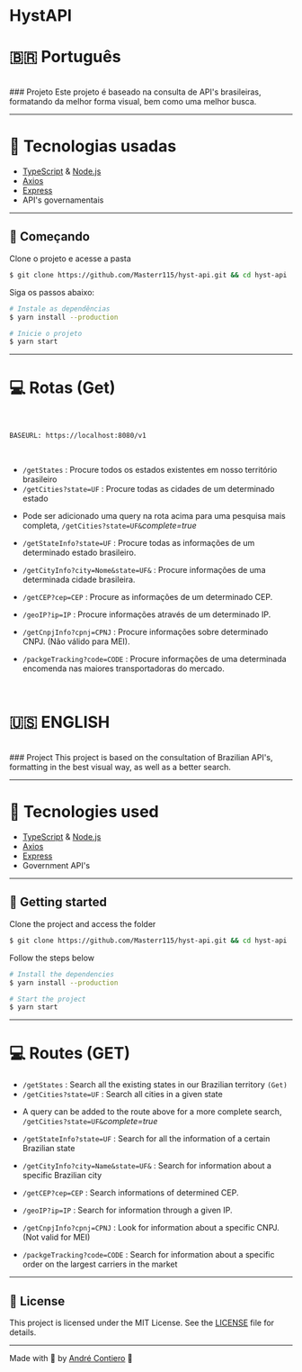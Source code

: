 # HystAPI

# 🇧🇷 Português

<br>
### Projeto
Este projeto é baseado na consulta de API's brasileiras, formatando da melhor forma visual, bem como uma melhor busca.

---

# 🧪 Tecnologias usadas

- [TypeScript](https://www.typescriptlang.org) & [Node.js](https://nodejs.org/en/)
- [Axios](https://github.com/axios/axios)
- [Express](https://expressjs.com/pt-br/)
- API's governamentais

---

## 🚀 Começando

Clone o projeto e acesse a pasta

```bash
$ git clone https://github.com/Masterr115/hyst-api.git && cd hyst-api
```

Siga os passos abaixo:

```bash
# Instale as dependências
$ yarn install --production

# Inicie o projeto
$ yarn start
```

---

# 💻 Rotas (Get)

<br>

```
BASEURL: https://localhost:8080/v1
```

<br>

- `/getStates` : Procure todos os estados existentes em nosso território brasileiro
- `/getCities?state=UF` : Procure todas as cidades de um determinado estado

* Pode ser adicionado uma query na rota acima para uma pesquisa mais completa, `/getCities?state=UF&`_complete=true_

- `/getStateInfo?state=UF` : Procure todas as informações de um determinado estado brasileiro.
- `/getCityInfo?city=Nome&state=UF&` : Procure informações de uma determinada cidade brasileira.
- `/getCEP?cep=CEP` : Procure as informações de um determinado CEP.
- `/geoIP?ip=IP` : Procure informações através de um determinado IP.

- `/getCnpjInfo?cpnj=CPNJ` : Procure informações sobre determinado CNPJ. (Não válido para MEI).

- `/packgeTracking?code=CODE` : Procure informações de uma determinada encomenda nas maiores transportadoras do mercado.

<br>

# 🇺🇸 ENGLISH

<br>
### Project
This project is based on the consultation of Brazilian API's, formatting in the best visual way, as well as a better search.

---

# 🧪 Tecnologies used

- [TypeScript](https://www.typescriptlang.org) & [Node.js](https://nodejs.org/en/)
- [Axios](https://github.com/axios/axios)
- [Express](https://expressjs.com/pt-br/)
- Government API's

---

## 🚀 Getting started

Clone the project and access the folder

```bash
$ git clone https://github.com/Masterr115/hyst-api.git && cd hyst-api
```

Follow the steps below

```bash
# Install the dependencies
$ yarn install --production

# Start the project
$ yarn start
```

---

# 💻 Routes (GET)

- `/getStates` : Search all the existing states in our Brazilian territory `(Get)`
- `/getCities?state=UF` : Search all cities in a given state

* A query can be added to the route above for a more complete search, `/getCities?state=UF&`_complete=true_

- `/getStateInfo?state=UF` : Search for all the information of a certain Brazilian state
- `/getCityInfo?city=Name&state=UF&` : Search for information about a specific Brazilian city
- `/getCEP?cep=CEP` : Search informations of determined CEP.
- `/geoIP?ip=IP` : Search for information through a given IP.

- `/getCnpjInfo?cpnj=CPNJ` : Look for information about a specific CNPJ. (Not valid for MEI)

- `/packgeTracking?code=CODE` : Search for information about a specific order on the largest carriers in the market

---

## 📝 License

This project is licensed under the MIT License. See the [LICENSE](LICENSE.md) file for details.

---

Made with 💜 by [André Contiero](https://github.com/Masterr115) 👋
